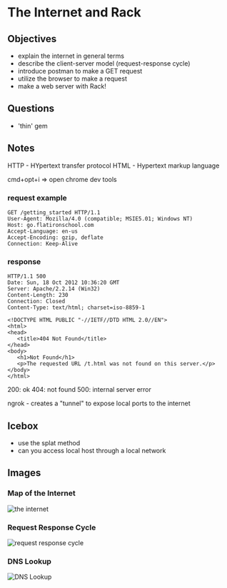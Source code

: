 # The Internet and Rack

## Objectives
- explain the internet in general terms
- describe the client-server model (request-response cycle)
- introduce postman to make a GET request
- utilize the browser to make a request
- make a web server with Rack!

## Questions
- 'thin' gem

## Notes
HTTP - HYpertext transfer protocol
HTML - Hypertext markup language

cmd+opt+i => open chrome dev tools

### request example
```
GET /getting_started HTTP/1.1
User-Agent: Mozilla/4.0 (compatible; MSIE5.01; Windows NT)
Host: go.flatironschool.com
Accept-Language: en-us
Accept-Encoding: gzip, deflate
Connection: Keep-Alive
```

### response 

```
HTTP/1.1 500
Date: Sun, 18 Oct 2012 10:36:20 GMT
Server: Apache/2.2.14 (Win32)
Content-Length: 230
Connection: Closed
Content-Type: text/html; charset=iso-8859-1

<!DOCTYPE HTML PUBLIC "-//IETF//DTD HTML 2.0//EN">
<html>
<head>
   <title>404 Not Found</title>
</head>
<body>
   <h1>Not Found</h1>
   <p>The requested URL /t.html was not found on this server.</p>
</body>
</html>
```

200: ok
404: not found
500: internal server error

ngrok - creates a "tunnel" to expose local ports to the internet
## Icebox
- use the splat method
- can you access local host through a local network

## Images
### Map of the Internet
![the internet](https://62e528761d0685343e1c-f3d1b99a743ffa4142d9d7f1978d9686.ssl.cf2.rackcdn.com/files/100571/wide_article/width1356x668/xc3r6bkv-1446489061.png)
### Request Response Cycle
![request response cycle](https://www.ryanckulp.com/wp-content/uploads/2017/08/request-response-cycle.jpg)
### DNS Lookup
![DNS Lookup](https://vanseodesign.com/blog/wp-content/uploads/2017/08/dns-lookup.png)